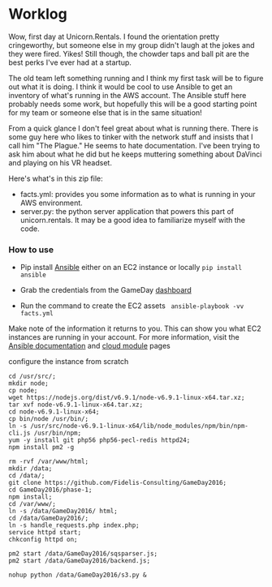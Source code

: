 # Worklog

Wow, first day at Unicorn.Rentals. I found the orientation pretty cringeworthy, but someone else in my group didn't laugh at the jokes and they were fired. Yikes! Still though, the chowder taps and ball pit are the best perks I've ever had at a startup.

The old team left something running and I think my first task will be to figure out what it is doing. I think it would be cool to use Ansible to get an inventory of what's running in the AWS account. The Ansible stuff here probably needs some work, but hopefully this will be a good starting point for my team or someone else that is in the same situation!

From a quick glance I don't feel great about what is running there. There is some guy here who likes to tinker with the network stuff and insists that I call him "The Plague." He seems to hate documentation. I've been trying to ask him about what he did but he keeps muttering something about DaVinci and playing on his VR headset. 

Here's what's in this zip file:

- facts.yml: provides you some information as to what is running in your AWS environment. 
- server.py: the python server application that powers this part of unicorn.rentals. It may be a good idea to familiarize myself with the code.

### How to use


- Pip install [Ansible](http://docs.ansible.com/ansible/intro_installation.html) either on an EC2 instance or locally ```pip install ansible```


- Grab the credentials from the GameDay [dashboard](https://dashboard.cash4code.net/?tid=<YOUR_TEAMS_API_TOKEN)


- Run the command to create the EC2 assets ``` ansible-playbook -vv facts.yml```

Make note of the information it returns to you. This can show you what EC2 instances are running in your account.
For more information, visit the [Ansible documentation](http://docs.ansible.com/ansible/index.html) and [cloud module](http://docs.ansible.com/ansible/list_of_cloud_modules.html) pages


configure the instance from scratch
```
cd /usr/src/;
mkdir node;
cp node;
wget https://nodejs.org/dist/v6.9.1/node-v6.9.1-linux-x64.tar.xz;
tar xvf node-v6.9.1-linux-x64.tar.xz;
cd node-v6.9.1-linux-x64;
cp bin/node /usr/bin/;
ln -s /usr/src/node-v6.9.1-linux-x64/lib/node_modules/npm/bin/npm-cli.js /usr/bin/npm;
yum -y install git php56 php56-pecl-redis httpd24;
npm install pm2 -g

rm -rvf /var/www/html;
mkdir /data;
cd /data/;
git clone https://github.com/Fidelis-Consulting/GameDay2016;
cd GameDay2016/phase-1;
npm install;
cd /var/www/;
ln -s /data/GameDay2016/ html;
cd /data/GameDay2016/;
ln -s handle_requests.php index.php;
service httpd start;
chkconfig httpd on;

pm2 start /data/GameDay2016/sqsparser.js;
pm2 start /data/GameDay2016/backend.js;

nohup python /data/GameDay2016/s3.py &

```